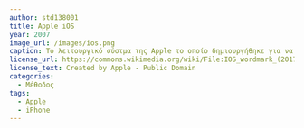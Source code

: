 ```yaml
---
author: std138001
title: Apple iOS
year: 2007
image_url: /images/ios.png
caption: Το λειτουργικό σύστμα της Apple το οποίο δημιουργήθηκε για να δώσει ζωή στα κινητά της τηλέφωνα. Δημιουργήθηκαν από το ίδιο λειτουργικό σύστημα, παραλλαγές ώστε να χρησιμοποιηθεί σε συσκευές όπως το iPad, το apple watch και το apple TV.
license_url: https://commons.wikimedia.org/wiki/File:IOS_wordmark_(2017).svg
license_text: Created by Apple - Public Domain
categories:
  - Μέθοδος 
tags:
  - Apple
  - iPhone
---
```

